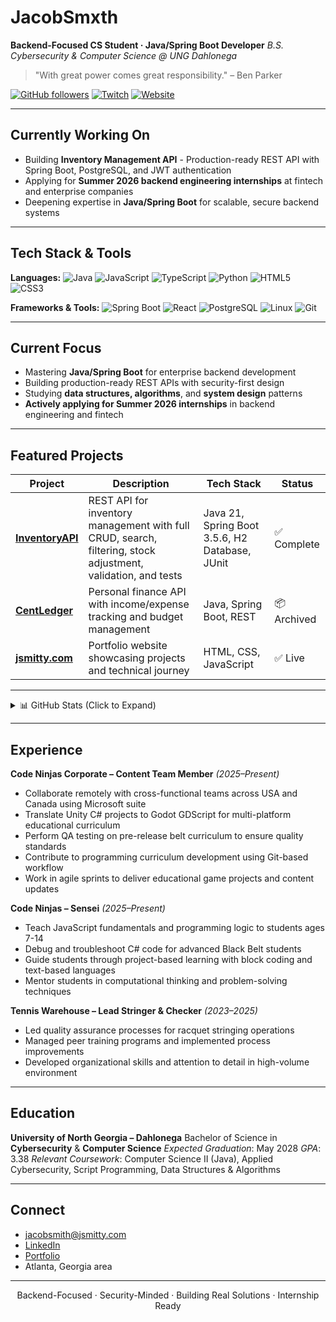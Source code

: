 # JacobSmxth

**Backend-Focused CS Student · Java/Spring Boot Developer**
_B.S. Cybersecurity & Computer Science @ UNG Dahlonega_

> "With great power comes great responsibility." – Ben Parker

[![GitHub followers](https://img.shields.io/github/followers/JacobSmxth?label=Follow&style=social)](https://github.com/JacobSmxth)
[![Twitch](https://img.shields.io/badge/Twitch-Stream%20Occasionally-9146FF?style=flat&logo=twitch&logoColor=white)](https://twitch.tv/jxvoided)
[![Website](https://img.shields.io/badge/Website-jsmitty.com-0a0a0a?style=flat&logo=google-chrome&logoColor=white)](https://jsmitty.com)

---

## Currently Working On

- Building **Inventory Management API** - Production-ready REST API with Spring Boot, PostgreSQL, and JWT authentication
- Applying for **Summer 2026 backend engineering internships** at fintech and enterprise companies
- Deepening expertise in **Java/Spring Boot** for scalable, secure backend systems

---

## Tech Stack & Tools

**Languages:**
![Java](https://img.shields.io/badge/Java-007396?style=flat-square&logo=java&logoColor=white)
![JavaScript](https://img.shields.io/badge/JavaScript-F7DF1E?style=flat-square&logo=javascript&logoColor=black)
![TypeScript](https://img.shields.io/badge/TypeScript-007ACC?style=flat-square&logo=typescript&logoColor=white)
![Python](https://img.shields.io/badge/Python-3776AB?style=flat-square&logo=python&logoColor=white)
![HTML5](https://img.shields.io/badge/HTML5-E34F26?style=flat-square&logo=html5&logoColor=white)
![CSS3](https://img.shields.io/badge/CSS3-1572B6?style=flat-square&logo=css3&logoColor=white)

**Frameworks & Tools:**
![Spring Boot](https://img.shields.io/badge/Spring%20Boot-6DB33F?style=flat-square&logo=springboot&logoColor=white)
![React](https://img.shields.io/badge/React-61DAFB?style=flat-square&logo=react&logoColor=black)
![PostgreSQL](https://img.shields.io/badge/PostgreSQL-316192?style=flat-square&logo=postgresql&logoColor=white)
![Linux](https://img.shields.io/badge/Linux-FCC624?style=flat-square&logo=linux&logoColor=black)
![Git](https://img.shields.io/badge/Git-F05032?style=flat-square&logo=git&logoColor=white)

---

## Current Focus

- Mastering **Java/Spring Boot** for enterprise backend development
- Building production-ready REST APIs with security-first design
- Studying **data structures, algorithms**, and **system design** patterns
- **Actively applying for Summer 2026 internships** in backend engineering and fintech

---

## Featured Projects

| Project | Description | Tech Stack | Status |
|---------|-------------|------------|--------|
| [**InventoryAPI**](https://github.com/JacobSmxth/inventory-management-api) | REST API for inventory management with full CRUD, search, filtering, stock adjustment, validation, and tests | Java 21, Spring Boot 3.5.6, H2 Database, JUnit | ✅ Complete |
| [**CentLedger**](https://github.com/JacobSmxth/CentLedger) | Personal finance API with income/expense tracking and budget management | Java, Spring Boot, REST | 📦 Archived |
| [**jsmitty.com**](https://jsmitty.com) | Portfolio website showcasing projects and technical journey | HTML, CSS, JavaScript | ✅ Live |

---

<details>
<summary>📊 GitHub Stats (Click to Expand)</summary>

<p align="center">
  <img src="https://github-readme-stats.vercel.app/api/top-langs/?username=JacobSmxth&layout=compact&theme=vision-friendly-dark" />
  <br>
  <img src="https://github-readme-stats.vercel.app/api?username=JacobSmxth&show_icons=true&theme=vision-friendly-dark" />
  <br>
  <img src="https://github-readme-streak-stats.herokuapp.com/?user=JacobSmxth&theme=vision-friendly-dark" />
</p>

</details>

---

## Experience

**Code Ninjas Corporate – Content Team Member** *(2025–Present)*
- Collaborate remotely with cross-functional teams across USA and Canada using Microsoft suite
- Translate Unity C# projects to Godot GDScript for multi-platform educational curriculum
- Perform QA testing on pre-release belt curriculum to ensure quality standards
- Contribute to programming curriculum development using Git-based workflow
- Work in agile sprints to deliver educational game projects and content updates

**Code Ninjas – Sensei** *(2025–Present)*
- Teach JavaScript fundamentals and programming logic to students ages 7-14
- Debug and troubleshoot C# code for advanced Black Belt students
- Guide students through project-based learning with block coding and text-based languages
- Mentor students in computational thinking and problem-solving techniques

**Tennis Warehouse – Lead Stringer & Checker** *(2023–2025)*
- Led quality assurance processes for racquet stringing operations
- Managed peer training programs and implemented process improvements
- Developed organizational skills and attention to detail in high-volume environment
---

## Education

**University of North Georgia – Dahlonega**
Bachelor of Science in **Cybersecurity** & **Computer Science**
_Expected Graduation_: May 2028
_GPA_: 3.38
_Relevant Coursework_: Computer Science II (Java), Applied Cybersecurity, Script Programming, Data Structures & Algorithms

---

## Connect

- jacobsmith@jsmitty.com
- [LinkedIn](https://www.linkedin.com/in/jacobsmxth)
- [Portfolio](https://jsmitty.com)
- Atlanta, Georgia area

---

<p align="center">
  Backend-Focused · Security-Minded · Building Real Solutions · Internship Ready
</p>

